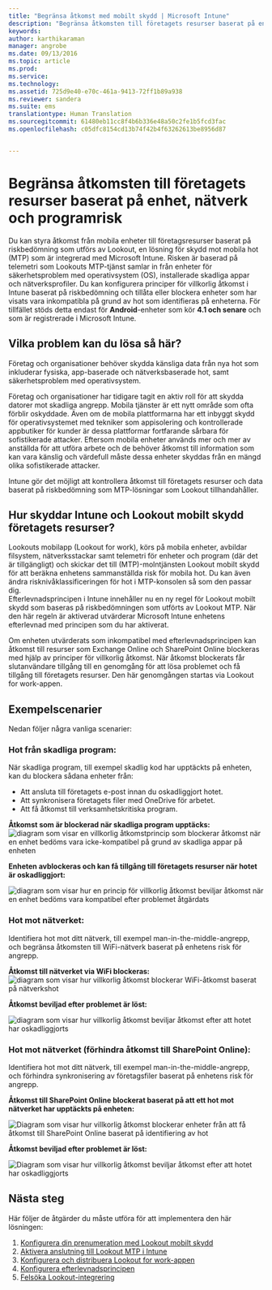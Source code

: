 ```yaml
---
title: "Begränsa åtkomst med mobilt skydd | Microsoft Intune"
description: "Begränsa åtkomsten till företagets resurser baserat på enhet, nätverk och programrisk."
keywords: 
author: karthikaraman
manager: angrobe
ms.date: 09/13/2016
ms.topic: article
ms.prod: 
ms.service: 
ms.technology: 
ms.assetid: 725d9e40-e70c-461a-9413-72ff1b89a938
ms.reviewer: sandera
ms.suite: ems
translationtype: Human Translation
ms.sourcegitcommit: 61480eb11cc8f4b6b336e48a50c2fe1b5fcd3fac
ms.openlocfilehash: c05dfc8154cd13b74f42b4f63262613be8956d87


---
```


# Begränsa åtkomsten till företagets resurser baserat på enhet, nätverk och programrisk
Du kan styra åtkomst från mobila enheter till företagsresurser baserat på riskbedömning som utförs av Lookout, en lösning för skydd mot mobila hot (MTP) som är integrerad med Microsoft Intune. Risken är baserad på telemetri som Lookouts MTP-tjänst samlar in från enheter för säkerhetsproblem med operativsystem (OS), installerade skadliga appar och nätverksprofiler. Du kan konfigurera principer för villkorlig åtkomst i Intune baserat på riskbedömning och tillåta eller blockera enheter som har visats vara inkompatibla på grund av hot som identifieras på enheterna.  För tillfället stöds detta endast för **Android**-enheter som kör **4.1 och senare** och som är registrerade i Microsoft Intune.  
## Vilka problem kan du lösa så här?
Företag och organisationer behöver skydda känsliga data från nya hot som inkluderar fysiska, app-baserade och nätverksbaserade hot, samt säkerhetsproblem med operativsystem.

Företag och organisationer har tidigare tagit en aktiv roll för att skydda datorer mot skadliga angrepp. Mobila tjänster är ett nytt område som ofta förblir oskyddade. Även om de mobila plattformarna har ett inbyggt skydd för operativsystemet med tekniker som appisolering och kontrollerade appbutiker för kunder är dessa plattformar fortfarande sårbara för sofistikerade attacker. Eftersom mobila enheter används mer och mer av anställda för att utföra arbete och de behöver åtkomst till information som kan vara känslig och värdefull måste dessa enheter skyddas från en mängd olika sofistikerade attacker.

Intune gör det möjligt att kontrollera åtkomst till företagets resurser och data baserat på riskbedömning som MTP-lösningar som Lookout tillhandahåller.

## Hur skyddar Intune och Lookout mobilt skydd företagets resurser?
Lookouts mobilapp (Lookout for work), körs på mobila enheter, avbildar filsystem, nätverksstackar samt telemetri för enheter och program (där det är tillgängligt) och skickar det till (MTP)-molntjänsten Lookout mobilt skydd för att beräkna enhetens sammanställda risk för mobila hot. Du kan även ändra risknivåklassificeringen för hot i MTP-konsolen så som den passar dig.  
Efterlevnadsprincipen i Intune innehåller nu en ny regel för Lookout mobilt skydd som baseras på riskbedömningen som utförts av Lookout MTP. När den här regeln är aktiverad utvärderar Microsoft Intune enhetens efterlevnad med principen som du har aktiverat.

Om enheten utvärderats som inkompatibel med efterlevnadsprincipen kan åtkomst till resurser som Exchange Online och SharePoint Online blockeras med hjälp av principer för villkorlig åtkomst. När åtkomst blockerats får slutanvändare tillgång till en genomgång för att lösa problemet och få tillgång till företagets resurser. Den här genomgången startas via Lookout for work-appen.

## Exempelscenarier
Nedan följer några vanliga scenarier:
### Hot från skadliga program:
När skadliga program, till exempel skadlig kod har upptäckts på enheten, kan du blockera sådana enheter från:
* Att ansluta till företagets e-post innan du oskadliggjort hotet.
* Att synkronisera företagets filer med OneDrive för arbetet.
* Att få åtkomst till verksamhetskritiska program.

**Åtkomst som är blockerad när skadliga program upptäcks:**
![diagram som visar en villkorlig åtkomstprincip som blockerar åtkomst när en enhet bedöms vara icke-kompatibel på grund av skadliga appar på enheten](../media/mtp/malicious-apps-blocked.png)

**Enheten avblockeras och kan få tillgång till företagets resurser när hotet är oskadliggjort:**

![diagram som visar hur en princip för villkorlig åtkomst beviljar åtkomst när en enhet bedöms vara kompatibel efter problemet åtgärdats](../media/mtp/malicious-apps-unblocked.png)
### Hot mot nätverket:
Identifiera hot mot ditt nätverk, till exempel man-in-the-middle-angrepp, och begränsa åtkomsten till WiFi-nätverk baserat på enhetens risk för angrepp.

**Åtkomst till nätverket via WiFi blockeras:**
![diagram som visar hur villkorlig åtkomst blockerar WiFi-åtkomst baserat på nätverkshot](../media/mtp/network-wifi-blocked.png)

**Åtkomst beviljad efter problemet är löst:**

![diagram som visar hur villkorlig åtkomst beviljar åtkomst efter att hotet har oskadliggjorts](../media/mtp/network-wifi-unblocked.png)
### Hot mot nätverket (förhindra åtkomst till SharePoint Online):

Identifiera hot mot ditt nätverk, till exempel man-in-the-middle-angrepp, och förhindra synkronisering av företagsfiler baserat på enhetens risk för angrepp.

**Åtkomst till SharePoint Online blockerat baserat på att ett hot mot nätverket har upptäckts på enheten:**

![Diagram som visar hur villkorlig åtkomst blockerar enheter från att få åtkomst till SharePoint Online baserat på identifiering av hot](../media/mtp/network-spo-blocked.png)


**Åtkomst beviljad efter problemet är löst:**

![Diagram som visar hur villkorlig åtkomst beviljar åtkomst efter att hotet har oskadliggjorts](../media/mtp/network-spo-unblocked.png)

## Nästa steg
Här följer de åtgärder du måste utföra för att implementera den här lösningen:
1.  [Konfigurera din prenumeration med Lookout mobilt skydd](set-up-your-subscription-with-lookout-mtp.md)
2.  [Aktivera anslutning till Lookout MTP i Intune](enable-lookout-mtp-connection-in-intune.md)
3.  [Konfigurera och distribuera Lookout for work-appen](configure-and-deploy-lookout-for-work-apps.md)
4.  [Konfigurera efterlevnadsprincipen](enable-device-threat-protection-rule-in-compliance-policy.md)
5.  [Felsöka Lookout-integrering](http://docs.microsoft.com/en-us/intune/troubleshoot/troubleshooting-lookout-integration.md)



<!--HONumber=Sep16_HO2-->


